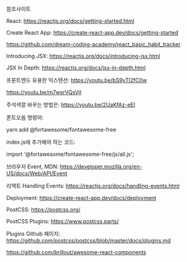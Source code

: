 참조사이트

React: https://reactjs.org/docs/getting-started.html

Create React App: https://create-react-app.dev/docs/getting-started

https://github.com/dream-coding-academy/react_basic_habit_tracker

Introducing JSX: https://reactjs.org/docs/introducing-jsx.html

JSX In Depth: https://reactjs.org/docs/jsx-in-depth.html

프론트엔드 유용한 익스텐션: https://youtu.be/bS9yTI2fC0w

https://youtu.be/m7wsrVQsVjI

주석색깔 바꾸는 방법은: https://youtu.be/2UaKfAz-eEI

폰트오쏨 명령어:

yarn add @fortawesome/fontawesome-free

index.js에 추가해야 하는 코드:

import '@fortawesome/fontawesome-free/js/all.js';

브라우저 Event, MDN: https://developer.mozilla.org/en-US/docs/Web/API/Event

리액트 Handling Events: https://reactjs.org/docs/handling-events.html

Deployment: https://create-react-app.dev/docs/deployment

PostCSS: https://postcss.org/

PostCSS Plugins: https://www.postcss.parts/

Plugins Github 페이지: https://github.com/postcss/postcss/blob/master/docs/plugins.md

https://github.com/brillout/awesome-react-components